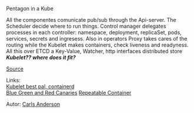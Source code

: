 Pentagon in a Kube

All the componentes comunicate pub/sub through the Api-server. 
The Scheduler decide where to run things. 
Control manager delegates processes in each controller: namespace, deployment, replicaSet, pods, services, secrets and ingresess. Also in operators
Proxy takes cares of the routing while the Kubelet makes containers, check liveness and readyness. 
All this over ETCD a Key-Value, Watcher, http interfaces distributed store
***Kubelet?? where does it fit?***

[Source](https://vimeo.com/245778144/4d1d597c5e)

Links:  
[Kubelet best pal, containerd](kubelet_best_pal_containerd.md)  
[Blue Green and Red Canaries](blue_green_and_red_canaries.md)
[Repeatable Container](repeatable_container.md)

Autor: [Carls Anderson](authors/carls_anderson.md)
